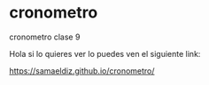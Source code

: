 # cronometro
cronometro clase 9

Hola si lo quieres ver lo puedes ven el siguiente link:

https://samaeldiz.github.io/cronometro/
